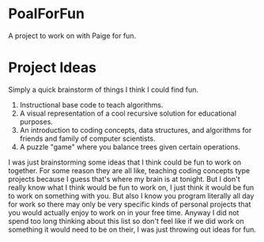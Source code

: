 # PoalForFun
A project to work on with Paige for fun.

# Project Ideas

Simply a quick brainstorm of things I think I could find fun.

1. Instructional base code to teach algorithms.
2. A visual representation of a cool recursive solution for educational purposes.
3. An introduction to coding concepts, data structures, and algorithms for friends and family of computer scientists. 
4. A puzzle "game" where you balance trees given certain operations. 

I was just brainstorming some ideas that I think could be fun to work on together. For some reason they are all like, teaching coding concepts type projects because I guess that's where my brain is at tonight. But I don't really know what I think would be fun to work on, I just think it would be fun to work on something with you. But also I know you program literally all day for work so there may only be very specific kinds of personal projects that you would actually enjoy to work on in your free time. Anyway I did not spend too long thinking about this list so don't feel like if we did work on something it would need to be on their, I was just throwing out ideas for fun.
